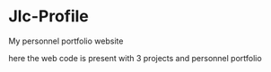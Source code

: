 # Jlc-Profile
My personnel portfolio website

here the web code is present with 3 projects and personnel portfolio
